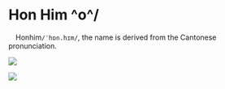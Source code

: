 # Hon Him ^o^/

&emsp;Honhim`/ˈhɒn.hɪm/`, the name is derived from the Cantonese pronunciation.

<picture>
  <source
    srcset="https://github-readme-stats.vercel.app/api?username=honhimW&show_icons=true&card_width=500&hide_title=true&theme=radical"
    media="(prefers-color-scheme: dark)"
  />
  <source
    srcset="https://github-readme-stats.vercel.app/api?username=honhimW&show_icons=true&card_width=500&hide_title=true&theme=catppuccin_latte"
    media="(prefers-color-scheme: light), (prefers-color-scheme: no-preference)"
  />
  <img src="https://github-readme-stats.vercel.app/api?username=honhimW&show_icons=true" />
</picture>
<p/>
<picture>
  <source
    srcset="https://github-readme-stats.vercel.app/api/top-langs?username=honhimW&theme=radical&layout=compact&langs_count=8&card_width=500&hide_title=true&hide=html,css"
    media="(prefers-color-scheme: dark)"
  />
  <source
    srcset="https://github-readme-stats.vercel.app/api/top-langs?username=honhimW&theme=catppuccin_latte&layout=compact&langs_count=8&card_width=500&hide_title=true&hide=html,css"
    media="(prefers-color-scheme: light), (prefers-color-scheme: no-preference)"
  />
  <img src="https://github-readme-stats.vercel.app/api/top-langs?username=honhimW&layout=compact&langs_count=8&hide=html,css" />
</picture>

<!--
**honhimW/honhimW** is a ✨ _special_ ✨ repository because its `README.md` (this file) appears on your GitHub profile.

Here are some ideas to get you started:

- 🔭 I’m currently working on ...
- 🌱 I’m currently learning ...
- 👯 I’m looking to collaborate on ...
- 🤔 I’m looking for help with ...
- 💬 Ask me about ...
- 📫 How to reach me: ...
- 😄 Pronouns: ...
- ⚡ Fun fact: ...
-->
